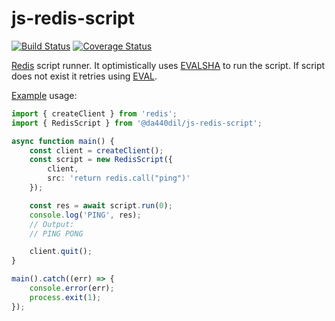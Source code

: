 # js-redis-script

[![Build Status](https://travis-ci.com/da440dil/js-redis-script.svg?branch=main)](https://travis-ci.com/da440dil/js-redis-script)
[![Coverage Status](https://coveralls.io/repos/github/da440dil/js-redis-script/badge.svg?branch=main)](https://coveralls.io/github/da440dil/js-redis-script?branch=main)

[Redis](https://redis.io/) script runner. 
It optimistically uses [EVALSHA](https://redis.io/commands/evalsha) to run the script. 
If script does not exist it retries using [EVAL](https://redis.io/commands/eval).

[Example](./src/examples/example.ts) usage:

```typescript
import { createClient } from 'redis';
import { RedisScript } from '@da440dil/js-redis-script';

async function main() {
    const client = createClient();
    const script = new RedisScript({
        client,
        src: 'return redis.call("ping")'
    });

    const res = await script.run(0);
    console.log('PING', res);
    // Output:
    // PING PONG

    client.quit();
}

main().catch((err) => {
    console.error(err);
    process.exit(1);
});
```
